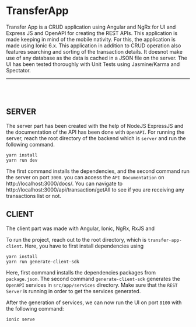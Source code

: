 # TransferApp
Transfer App is a CRUD application using Angular and NgRx for UI and Express JS and OpenAPI for creating the REST APIs. This application is made keeping in mind of the mobile nativity. For this, the application is made using Ionic 6.x. This application in addition to CRUD operation also features searching and sorting of the transaction details. It doesnot make use of any database as the data is cached in a JSON file on the server. The UI has been tested thoroughly with Unit Tests using Jasmine/Karma and Spectator.
<hr>
<BR><BR>

## SERVER
The server part has been created with the help of NodeJS ExpressJS and the documentation of the API has been done with `OpenAPI`. For running the server, reach the root directory of the backend which is `server` and run the following command.

```
yarn install
yarn run dev
```
The first command installs the dependencies, and the second command run the server on port `3000`. you can access the `API Documentation` on http://localhost:3000/docs/.
You can navigate to http://localhost:3000/api/transaction/getAll to see if you are receiving any transactions list or not.


## CLIENT
The client part was made with Angular, Ionic, NgRx, RxJS and

To run the project, reach out to the root directory, which is `transfer-app-client`. Here, you have to first install dependencies using
```
yarn install
yarn run generate-client-sdk
```

Here, first command installs the dependencies packages from `package.json`.
The second command `generate-client-sdk` generates the `OpenAPI` services in `src/app/services` directory. Make sure that the `REST Server` is running in order to get the services generated.

After the generation of services, we can now run the UI on port `8100` with the following command:
```
ionic serve
```
